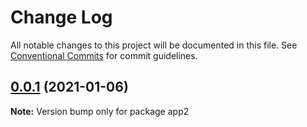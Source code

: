 # Change Log

All notable changes to this project will be documented in this file.
See [Conventional Commits](https://conventionalcommits.org) for commit guidelines.

## [0.0.1](https://github.com/milhous/module-federation-examples/compare/app2@0.0.5...app2@0.0.1) (2021-01-06)

**Note:** Version bump only for package app2
